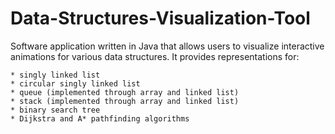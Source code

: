 # Data-Structures-Visualization-Tool

Software application written in Java that allows users to visualize interactive animations for various data structures. It provides representations for:

    * singly linked list
    * circular singly linked list
    * queue (implemented through array and linked list)
    * stack (implemented through array and linked list)
    * binary search tree
    * Dijkstra and A* pathfinding algorithms
    

